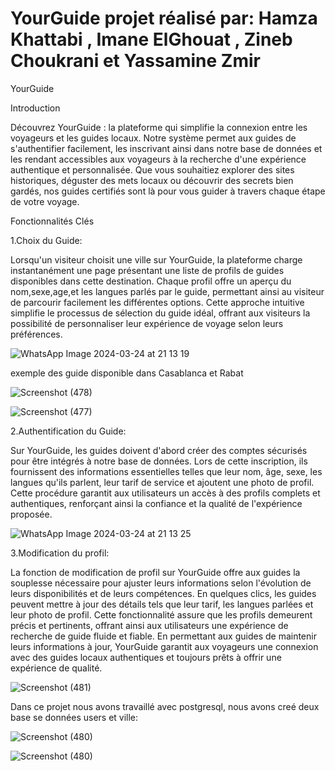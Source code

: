 # YourGuide projet réalisé par: Hamza Khattabi , Imane ElGhouat , Zineb Choukrani et Yassamine Zmir

YourGuide

Introduction

Découvrez YourGuide : la plateforme qui simplifie la connexion entre les voyageurs et les guides locaux. Notre système permet aux guides de s'authentifier facilement, les inscrivant ainsi dans notre base de données et les rendant accessibles aux voyageurs à la recherche d'une expérience authentique et personnalisée. Que vous souhaitiez explorer des sites historiques, déguster des mets locaux ou découvrir des secrets bien gardés, nos guides certifiés sont là pour vous guider à travers chaque étape de votre voyage.


Fonctionnalités Clés

1.Choix du Guide: 

Lorsqu'un visiteur choisit une ville sur YourGuide, la plateforme charge instantanément une page présentant une liste de profils de guides disponibles dans cette destination. Chaque profil offre un aperçu du nom,sexe,age,et les langues parlés par le guide, permettant ainsi au visiteur de parcourir facilement les différentes options.
Cette approche intuitive simplifie le processus de sélection du guide idéal, offrant aux visiteurs la possibilité de personnaliser leur expérience de voyage selon leurs préférences.

![WhatsApp Image 2024-03-24 at 21 13 19](https://github.com/m-elhamlaoui/YourGuide/assets/113773004/502c1a9d-89bb-426e-bcbe-b4bde1be5f01)


exemple des guide disponible dans Casablanca et Rabat



![Screenshot (478)](https://github.com/m-elhamlaoui/YourGuide/assets/113773004/9835a18b-55be-4d8e-b648-608689c0e177)


![Screenshot (477)](https://github.com/m-elhamlaoui/YourGuide/assets/113773004/0ac5dcb4-dcdd-4426-a9ab-9e24d9701d7d)



2.Authentification du Guide:

Sur YourGuide, les guides doivent d'abord créer des comptes sécurisés pour être intégrés à notre base de données. Lors de cette inscription, ils fournissent des informations essentielles telles que leur nom, âge, sexe, les langues qu'ils parlent, leur tarif de service et ajoutent une photo de profil. Cette procédure garantit aux utilisateurs un accès à des profils complets et authentiques, renforçant ainsi la confiance et la qualité de l'expérience proposée.

![WhatsApp Image 2024-03-24 at 21 13 25](https://github.com/m-elhamlaoui/YourGuide/assets/113773004/18ed5752-a141-4042-84d7-c02e78b20537)


3.Modification du profil: 

La fonction de modification de profil sur YourGuide offre aux guides la souplesse nécessaire pour ajuster leurs informations selon l'évolution de leurs disponibilités et de leurs compétences. En quelques clics, les guides peuvent mettre à jour des détails tels que leur tarif, les langues parlées et leur photo de profil. Cette fonctionnalité assure que les profils demeurent précis et pertinents, offrant ainsi aux utilisateurs une expérience de recherche de guide fluide et fiable. En permettant aux guides de maintenir leurs informations à jour, YourGuide garantit aux voyageurs une connexion avec des guides locaux authentiques et toujours prêts à offrir une expérience de qualité.

![Screenshot (481)](https://github.com/m-elhamlaoui/YourGuide/assets/113773004/302dd3cc-4192-4e1f-a105-edfa1d516064)



Dans ce projet nous avons travaillé avec postgresql, nous avons creé deux base se données users et ville:


![Screenshot (480)](https://github.com/m-elhamlaoui/YourGuide/assets/113773004/8ed5cc09-710b-46fc-97e6-1ed869eb7f6d)

![Screenshot (480)](https://github.com/m-elhamlaoui/YourGuide/assets/113773004/46765b02-c58c-421c-b87f-0a6055c2835b)

